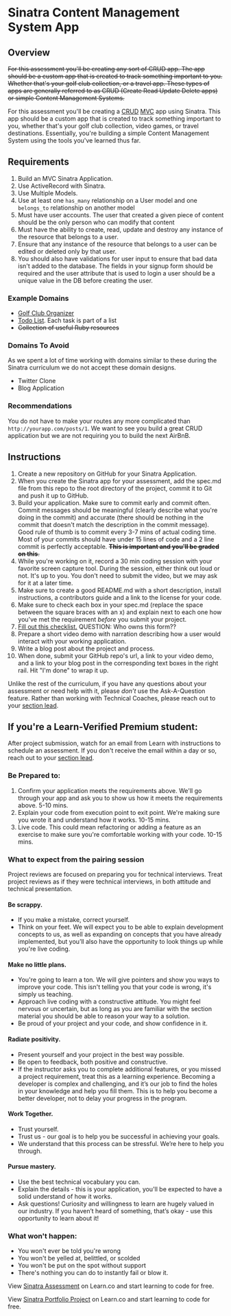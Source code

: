 # Sinatra Content Management System App

## Overview

~~For this assessment you'll be creating any sort of CRUD app. The app should be a custom app that is created to track something important to you. Whether that's your golf club collection, or a travel app. These types of apps are generally referred to as CRUD (Create Read Update Delete apps) or simple Content Management Systems.~~

For this assessment you'll be creating a [CRUD](https://learn.co/tracks/full-stack-web-development-v6/orms-and-activerecord/activerecord/activerecord-crud-lab) [MVC](https://learn.co/tracks/full-stack-web-development-v6/sinatra/mvc-and-forms/intro-to-mvc) app using Sinatra.  This app should be a custom app that is created to track something important to you, whether that's your golf club collection, video games, or travel destinations.  Essentially, you're building a simple Content Management System using the tools you've learned thus far.

## Requirements

1. Build an MVC Sinatra Application.
2. Use ActiveRecord with Sinatra.
3. Use Multiple Models.
4. Use at least one `has_many` relationship on a User model and one `belongs_to` relationship on another model
5. Must have user accounts. The user that created a given piece of content should be the only person who can modify that content
6. Must have the ability to create, read, update and destroy any instance of the resource that belongs to a user.
7. Ensure that any instance of the resource that belongs to a user can be edited or deleted only by that user.
8. You should also have validations for user input to ensure that bad data isn't added to the database. The fields in your signup form should be required and the user attribute that is used to login a user should be a unique value in the DB before creating the user.

### Example Domains

 - [Golf Club Organizer](https://github.com/learn-co-curriculum/example-sinatra-assessment)
 - [Todo List](http://todomvc.com). Each task is part of a list
 - ~~Collection of useful Ruby resources~~

### Domains To Avoid

 As we spent a lot of time working with domains similar to these during the Sinatra curriculum we do not accept these domain designs.
  - Twitter Clone
  - Blog Application

### Recommendations

 You do not have to make your routes any more complicated than `http://yourapp.com/posts/1`. We want to see you build a great CRUD application but we are not requiring you to build the next AirBnB.

## Instructions

1. Create a new repository on GitHub for your Sinatra Application.
2. When you create the Sinatra app for your assessment, add the spec.md file from this repo to the root directory of the project, commit it to Git and push it up to GitHub.
3. Build your application. Make sure to commit early and commit often. Commit messages should be meaningful (clearly describe what you're doing in the commit) and accurate (there should be nothing in the commit that doesn't match the description in the commit message). Good rule of thumb is to commit every 3-7 mins of actual coding time. Most of your commits should have under 15 lines of code and a 2 line commit is perfectly acceptable. ~~**This is important and you'll be graded on this**.~~
4. While you're working on it, record a 30 min coding session with your favorite screen capture tool. During the session, either think out loud or not. It's up to you. You don't need to submit the video, but we may ask for it at a later time.
5. Make sure to create a good README.md with a short description, install instructions, a contributors guide and a link to the license for your code.
6. Make sure to check each box in your spec.md (replace the space between the square braces with an x) and explain next to each one how you've met the requirement *before* you submit your project.
7. [Fill out this checklist.](https://docs.google.com/forms/d/e/1FAIpQLSdIrS7g6y_B4dAY7HGS4yAndg9bfHuw7GmsiwA6MQXXqNrDjA/viewform?entry.237262577&entry.835010005&entry.301147721) QUESTION: Who owns this form??
8. Prepare a short video demo with narration describing how a user would interact with your working application.
9. Write a blog post about the project and process.
10. When done, submit your GitHub repo's url, a link to your video demo, and a link to your blog post in the corresponding text boxes in the right rail. Hit "I'm done" to wrap it up.

Unlike the rest of the curriculum, if you have any questions about your assessment or need help with it, please *don’t* use the Ask-A-Question feature. Rather than working with Technical Coaches, please reach out to your [section lead](http://help.learn.co/instructional-support/receiving-course-support/who-are-the-section-leads).

## If you're a Learn-Verified Premium student:

After project submission, watch for an email from Learn with instructions to schedule an assessment. If you don't receive the email within a day or so, reach out to your [section lead](http://help.learn.co/instructional-support/receiving-course-support/who-are-the-section-leads).

### Be Prepared to:

1. Confirm your application meets the requirements above. We'll go through your app and ask you to show us how it meets the requirements above. 5-10 mins.
2. Explain your code from execution point to exit point. We're making sure you wrote it and understand how it works. 10-15 mins.
3. Live code.  This could mean refactoring or adding a feature as an exercise to make sure you're comfortable working with your code. 10-15 mins.

### What to expect from the pairing session

Project reviews are focused on preparing you for technical interviews. Treat project reviews as if they were technical interviews, in both attitude and technical presentation.

#### Be scrappy.
- If you make a mistake, correct yourself.
- Think on your feet. We will expect you to be able to explain development concepts to us, as well as expanding on concepts that you have already implemented, but you’ll also have the opportunity to look things up while you're live coding.

#### Make no little plans.
- You're going to learn a ton. We will give pointers and show you ways to improve your code. This isn't telling you that your code is wrong, it's simply us teaching.
- Approach live coding with a constructive attitude. You might feel nervous or uncertain, but as long as you are familiar with the section material you should be able to reason your way to a solution.
- Be proud of your project and your code, and show confidence in it.

#### Radiate positivity.
- Present yourself and your project in the best way possible.
- Be open to feedback, both positive and constructive.
- If the instructor asks you to complete additional features, or you missed a project requirement, treat this as a learning experience. Becoming  a developer is complex and challenging, and it’s our job to find the holes in your knowledge and help you fill them. This is to help you become a better developer, not to delay your progress in the program.

#### Work Together.
- Trust yourself.
- Trust us - our goal is to help you be successful in achieving your goals.
- We understand that this process can be stressful. We’re here to help you through.

#### Pursue mastery.
- Use the best technical vocabulary you can.
- Explain the details - this is your application, you'll be expected to have a solid understand of how it works.
- Ask questions! Curiosity and willingness to learn are hugely valued in our industry.  If you haven’t heard of something, that’s okay - use this opportunity to learn about it!


### What won't happen:

- You won't ever be told you're wrong
- You won't be yelled at, belittled, or scolded
- You won't be put on the spot without support
- There's nothing you can do to instantly fail or blow it.

<p class='util--hide'>View <a href='https://learn.co/lessons/sinatra-cms-app-assessment'>Sinatra Assessment</a> on Learn.co and start learning to code for free.</p>

<p class='util--hide'>View <a href='https://learn.co/lessons/sinatra-cms-app-assessment'>Sinatra Portfolio Project</a> on Learn.co and start learning to code for free.</p>

